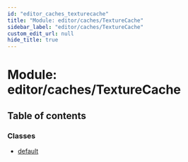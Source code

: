 ```yaml
---
id: "editor_caches_texturecache"
title: "Module: editor/caches/TextureCache"
sidebar_label: "editor/caches/TextureCache"
custom_edit_url: null
hide_title: true
---
```


# Module: editor/caches/TextureCache

## Table of contents

### Classes

- [default](../classes/editor_caches_texturecache.default.md)

